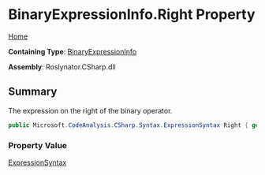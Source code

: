 # BinaryExpressionInfo\.Right Property

[Home](../../../../../README.md)

**Containing Type**: [BinaryExpressionInfo](../README.md)

**Assembly**: Roslynator\.CSharp\.dll

## Summary

The expression on the right of the binary operator\.

```csharp
public Microsoft.CodeAnalysis.CSharp.Syntax.ExpressionSyntax Right { get; }
```

### Property Value

[ExpressionSyntax](https://docs.microsoft.com/en-us/dotnet/api/microsoft.codeanalysis.csharp.syntax.expressionsyntax)

